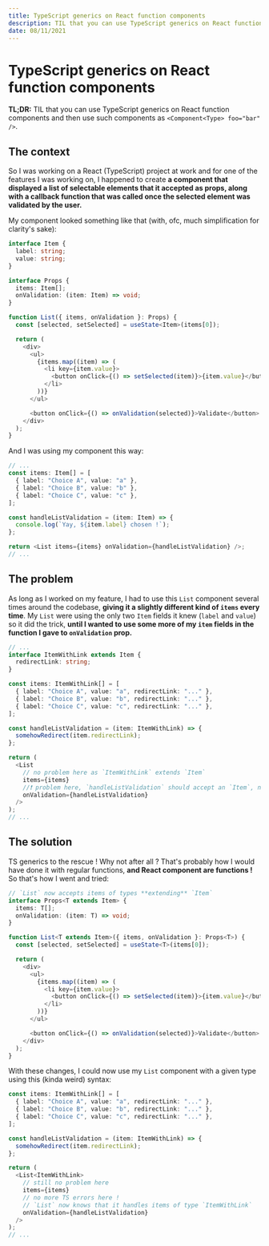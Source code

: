 ```yaml
---
title: TypeScript generics on React function components
description: TIL that you can use TypeScript generics on React function components
date: 08/11/2021
---
```


# TypeScript generics on React function components

**TL;DR:** TIL that you can use TypeScript generics on React function components
and then use such components as `<Component<Type> foo="bar" />`.

## The context

So I was working on a React (TypeScript) project at work and for one of the features I was working on,
I happened to create **a component that displayed a list of selectable elements that it accepted as props,
along with a callback function that was called once the selected element was validated by the user.**

My component looked something like that (with, ofc, much simplification for clarity's sake):

```typescript
interface Item {
  label: string;
  value: string;
}

interface Props {
  items: Item[];
  onValidation: (item: Item) => void;
}

function List({ items, onValidation }: Props) {
  const [selected, setSelected] = useState<Item>(items[0]);

  return (
    <div>
      <ul>
        {items.map((item) => (
          <li key={item.value}>
            <button onClick={() => setSelected(item)}>{item.value}</button>
          </li>
        ))}
      </ul>

      <button onClick={() => onValidation(selected)}>Validate</button>
    </div>
  );
}
```

And I was using my component this way:

```typescript
// ...
const items: Item[] = [
  { label: "Choice A", value: "a" },
  { label: "Choice B", value: "b" },
  { label: "Choice C", value: "c" },
];

const handleListValidation = (item: Item) => {
  console.log(`Yay, ${item.label} chosen !`);
};

return <List items={items} onValidation={handleListValidation} />;
// ...
```

## The problem

As long as I worked on my feature, I had to use this `List` component several times around the codebase,
**giving it a slightly different kind of `items` every time**. My `List` were using the only two `Item`
fields it knew (`label` and `value`) so it did the trick,
**until I wanted to use some more of my `item` fields in the function I gave to `onValidation` prop.**

```typescript
// ...
interface ItemWithLink extends Item {
  redirectLink: string;
}

const items: ItemWithLink[] = [
  { label: "Choice A", value: "a", redirectLink: "..." },
  { label: "Choice B", value: "b", redirectLink: "..." },
  { label: "Choice C", value: "c", redirectLink: "..." },
];

const handleListValidation = (item: ItemWithLink) => {
  somehowRedirect(item.redirectLink);
};

return (
  <List
    // no problem here as `ItemWithLink` extends `Item`
    items={items}
    //❗ problem here, `handleListValidation` should accept an `Item`, not an `ItemWithLink`
    onValidation={handleListValidation}
  />
);
// ...
```

## The solution

TS generics to the rescue ! Why not after all ? That's probably how I would have done it with regular
functions, **and React component are functions !** So that's how I went and tried:

```typescript
// `List` now accepts items of types **extending** `Item`
interface Props<T extends Item> {
  items: T[];
  onValidation: (item: T) => void;
}

function List<T extends Item>({ items, onValidation }: Props<T>) {
  const [selected, setSelected] = useState<T>(items[0]);

  return (
    <div>
      <ul>
        {items.map((item) => (
          <li key={item.value}>
            <button onClick={() => setSelected(item)}>{item.value}</button>
          </li>
        ))}
      </ul>

      <button onClick={() => onValidation(selected)}>Validate</button>
    </div>
  );
}
```

With these changes, I could now use my `List` component with a given type using this (kinda weird) syntax:

```typescript
const items: ItemWithLink[] = [
  { label: "Choice A", value: "a", redirectLink: "..." },
  { label: "Choice B", value: "b", redirectLink: "..." },
  { label: "Choice C", value: "c", redirectLink: "..." },
];

const handleListValidation = (item: ItemWithLink) => {
  somehowRedirect(item.redirectLink);
};

return (
  <List<ItemWithLink>
    // still no problem here
    items={items}
    // no more TS errors here !
    // `List` now knows that it handles items of type `ItemWithLink`
    onValidation={handleListValidation}
  />
);
// ...
```
